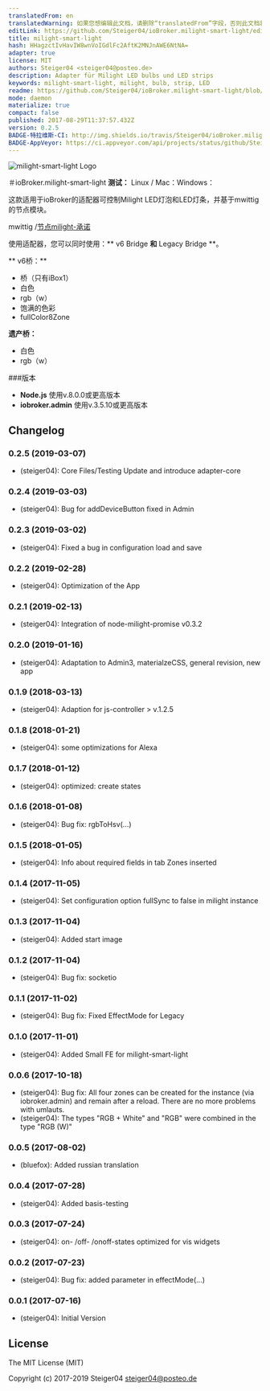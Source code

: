 ```yaml
---
translatedFrom: en
translatedWarning: 如果您想编辑此文档，请删除“translatedFrom”字段，否则此文档将再次自动翻译
editLink: https://github.com/Steiger04/ioBroker.milight-smart-light/edit/master//README.md
title: milight-smart-light
hash: HHagzctIvHavIW8wnVoIGdlFc2AftK2MNJnAWE6NtNA=
adapter: true
license: MIT
authors: Steiger04 <steiger04@posteo.de>
description: Adapter für Milight LED bulbs und LED strips
keywords: milight-smart-light, milight, bulb, strip, LED
readme: https://github.com/Steiger04/ioBroker.milight-smart-light/blob/master/README.md
mode: daemon
materialize: true
compact: false
published: 2017-08-29T11:37:57.432Z
version: 0.2.5
BADGE-特拉维斯-CI: http://img.shields.io/travis/Steiger04/ioBroker.milight-smart-light/master.svg
BADGE-AppVeyor: https://ci.appveyor.com/api/projects/status/github/Steiger04/ioBroker.milight-smart-light?branch=master&svg=true
---
```

![milight-smart-light Logo](zh-cn/adapterref/iobroker.milight-smart-light/../../../en/adapterref/iobroker.milight-smart-light/admin/lib/images/milight-smart-light-md.png)


＃ioBroker.milight-smart-light
**测试：** Linux / Mac：Windows：

这款适用于ioBroker的适配器可控制Milight LED灯泡和LED灯条，并基于mwittig的节点模块。

mwittig /[节点milight-承诺](https://github.com/mwittig/node-milight-promise)

使用适配器，您可以同时使用：** v6 Bridge **和** Legacy Bridge **。

** v6桥：**

 - 桥（只有iBox1）
 - 白色
 -  rgb（w）
- 饱满的色彩
 -  fullColor8Zone

**遗产桥：**

 - 白色
 -  rgb（w）

###版本
 - **Node.js** 使用v.8.0.0或更高版本
 - **iobroker.admin** 使用v.3.5.10或更高版本

## Changelog
### 0.2.5 (2019-03-07)
- (steiger04): Core Files/Testing Update and introduce adapter-core

### 0.2.4 (2019-03-03)
- (steiger04): Bug for addDeviceButton fixed in Admin

### 0.2.3 (2019-03-02)
- (steiger04): Fixed a bug in configuration load and save

### 0.2.2 (2019-02-28)
- (steiger04): Optimization of the App

### 0.2.1 (2019-02-13)
- (steiger04): Integration of  node-milight-promise v0.3.2

### 0.2.0 (2019-01-16)
- (steiger04): Adaptation to Admin3, materialzeCSS, general revision, new app

### 0.1.9 (2018-03-13)
- (steiger04): Adaption for js-controller > v.1.2.5

### 0.1.8 (2018-01-21)
- (steiger04): some optimizations for Alexa

### 0.1.7 (2018-01-12)
- (steiger04): optimized: create states

### 0.1.6 (2018-01-08)
- (steiger04): Bug fix: rgbToHsv(...)

### 0.1.5 (2018-01-05)
- (steiger04): Info about required fields in tab Zones inserted

### 0.1.4 (2017-11-05)
- (steiger04): Set configuration option fullSync to false in milight instance

### 0.1.3 (2017-11-04)
- (steiger04): Added start image

### 0.1.2 (2017-11-04)
- (steiger04): Bug fix: socketio

### 0.1.1 (2017-11-02)
- (steiger04): Bug fix: Fixed EffectMode for Legacy

### 0.1.0 (2017-11-01)
- (steiger04): Added Small FE for milight-smart-light

### 0.0.6 (2017-10-18)
- (steiger04): Bug fix: All four zones can be created for the instance (via iobroker.admin) and remain after a reload. There are no more problems with umlauts.
- (steiger04): The types "RGB + White" and "RGB" were combined in the type "RGB (W)"

### 0.0.5 (2017-08-02)
- (bluefox): Added russian translation

### 0.0.4 (2017-07-28)
- (steiger04): Added basis-testing


### 0.0.3 (2017-07-24)
- (steiger04): on- /off- /onoff-states optimized for vis widgets

### 0.0.2 (2017-07-23)
- (steiger04): Bug fix: added parameter in effectMode(...)

### 0.0.1 (2017-07-16)
- (steiger04): Initial Version

## License

The MIT License (MIT)

Copyright (c) 2017-2019 Steiger04 <steiger04@posteo.de>